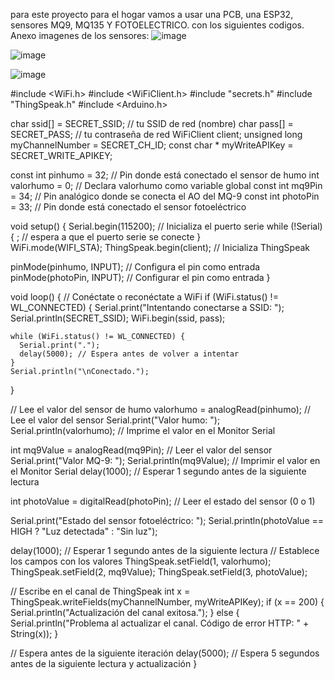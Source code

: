 para este proyecto para el hogar vamos a usar una PCB, una ESP32, sensores MQ9, MQ135 Y FOTOELECTRICO. con los siguientes codigos.
Anexo imagenes de los sensores:
![image](https://github.com/user-attachments/assets/43edc0ab-c488-4c8a-b347-25390cbf8c1a)

![image](https://github.com/user-attachments/assets/875f86bc-925b-4b22-adf3-0ebd1c546b80)

![image](https://github.com/user-attachments/assets/c73744f1-916d-46b1-99bb-ba09f1ee417b)


#include <WiFi.h>
#include <WiFiClient.h>
#include "secrets.h"
#include "ThingSpeak.h"
#include <Arduino.h>

char ssid[] = SECRET_SSID;   // tu SSID de red (nombre) 
char pass[] = SECRET_PASS;   // tu contraseña de red
WiFiClient client;
unsigned long myChannelNumber = SECRET_CH_ID;
const char * myWriteAPIKey = SECRET_WRITE_APIKEY;

const int pinhumo = 32; // Pin donde está conectado el sensor de humo
int valorhumo = 0;      // Declara valorhumo como variable global
const int mq9Pin = 34; // Pin analógico donde se conecta el AO del MQ-9
const int photoPin = 33; // Pin donde está conectado el sensor fotoeléctrico

void setup() {
  Serial.begin(115200);  // Inicializa el puerto serie
  while (!Serial) {
    ; // espera a que el puerto serie se conecte
  }  
  WiFi.mode(WIFI_STA);
  ThingSpeak.begin(client);  // Inicializa ThingSpeak

  pinMode(pinhumo, INPUT); // Configura el pin como entrada
  pinMode(photoPin, INPUT); // Configurar el pin como entrada
}

void loop() {
  // Conéctate o reconéctate a WiFi
  if (WiFi.status() != WL_CONNECTED) {
    Serial.print("Intentando conectarse a SSID: ");
    Serial.println(SECRET_SSID);
    WiFi.begin(ssid, pass);
    
    while (WiFi.status() != WL_CONNECTED) {
      Serial.print(".");
      delay(5000); // Espera antes de volver a intentar
    }
    Serial.println("\nConectado.");
  }

  // Lee el valor del sensor de humo
  valorhumo = analogRead(pinhumo); // Lee el valor del sensor
  Serial.print("Valor humo: ");
  Serial.println(valorhumo); // Imprime el valor en el Monitor Serial

  int mq9Value = analogRead(mq9Pin); // Leer el valor del sensor
  Serial.print("Valor MQ-9: ");
  Serial.println(mq9Value); // Imprimir el valor en el Monitor Serial
  delay(1000); // Esperar 1 segundo antes de la siguiente lectura
  
  int photoValue = digitalRead(photoPin); // Leer el estado del sensor (0 o 1)
  
  Serial.print("Estado del sensor fotoeléctrico: ");
  Serial.println(photoValue == HIGH ? "Luz detectada" : "Sin luz");

  delay(1000); // Esperar 1 segundo antes de la siguiente lectura
  // Establece los campos con los valores
  ThingSpeak.setField(1, valorhumo);
  ThingSpeak.setField(2, mq9Value);
  ThingSpeak.setField(3, photoValue);
  
  // Escribe en el canal de ThingSpeak
  int x = ThingSpeak.writeFields(myChannelNumber, myWriteAPIKey);
  if (x == 200) {
    Serial.println("Actualización del canal exitosa.");
  } else {
    Serial.println("Problema al actualizar el canal. Código de error HTTP: " + String(x));
  }
  
  // Espera antes de la siguiente iteración
  delay(5000); // Espera 5 segundos antes de la siguiente lectura y actualización
}
